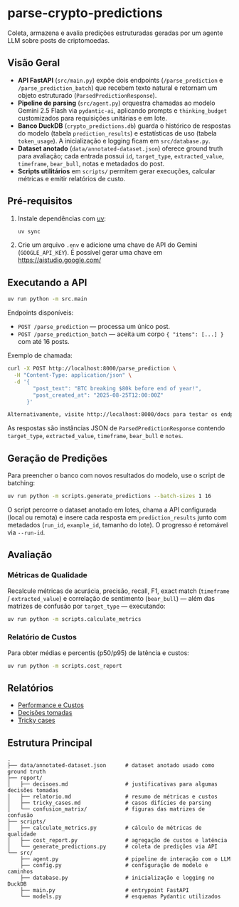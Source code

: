 # parse-crypto-predictions

Coleta, armazena e avalia predições estruturadas geradas por um agente LLM sobre posts de criptomoedas.

## Visão Geral

- **API FastAPI** (`src/main.py`) expõe dois endpoints (`/parse_prediction` e `/parse_prediction_batch`) que recebem texto natural e retornam um objeto estruturado (`ParsedPredictionResponse`).
- **Pipeline de parsing** (`src/agent.py`) orquestra chamadas ao modelo Gemini 2.5 Flash via `pydantic-ai`, aplicando prompts e `thinking_budget` customizados para requisições unitárias e em lote.
- **Banco DuckDB** (`crypto_predictions.db`) guarda o histórico de respostas do modelo (tabela `prediction_results`) e estatísticas de uso (tabela `token_usage`). A inicialização e logging ficam em `src/database.py`.
- **Dataset anotado** (`data/annotated-dataset.json`) oferece ground truth para avaliação; cada entrada possui `id`, `target_type`, `extracted_value`, `timeframe`, `bear_bull`, notas e metadados do post.
- **Scripts utilitários** em `scripts/` permitem gerar execuções, calcular métricas e emitir relatórios de custo.

## Pré-requisitos

1. Instale dependências com [uv](https://docs.astral.sh/uv/):
   ```bash
   uv sync
   ```
2. Crie um arquivo `.env` e adicione uma chave de API do Gemini (`GOOGLE_API_KEY`). É possível gerar uma chave em https://aistudio.google.com/

## Executando a API

```bash
uv run python -m src.main
```

Endpoints disponíveis:
- `POST /parse_prediction` — processa um único post.
- `POST /parse_prediction_batch` — aceita um corpo `{ "items": [...] }` com até 16 posts.

Exemplo de chamada:

```bash
curl -X POST http://localhost:8000/parse_prediction \
  -H "Content-Type: application/json" \
  -d '{
        "post_text": "BTC breaking $80k before end of year!",
        "post_created_at": "2025-08-25T12:00:00Z"
      }'

Alternativamente, visite http://localhost:8000/docs para testar os endpoints.
```

As respostas são instâncias JSON de `ParsedPredictionResponse` contendo `target_type`, `extracted_value`, `timeframe`, `bear_bull` e `notes`.

## Geração de Predições

Para preencher o banco com novos resultados do modelo, use o script de batching:

```bash
uv run python -m scripts.generate_predictions --batch-sizes 1 16
```

O script percorre o dataset anotado em lotes, chama a API configurada (local ou remota) e insere cada resposta em `prediction_results` junto com metadados (`run_id`, `example_id`, tamanho do lote). O progresso é retomável via `--run-id`.

## Avaliação

### Métricas de Qualidade

Recalcule métricas de acurácia, precisão, recall, F1, exact match (`timeframe` / `extracted_value`) e correlação de sentimento (`bear_bull`) — além das matrizes de confusão por `target_type` — executando:

```bash
uv run python -m scripts.calculate_metrics
```

### Relatório de Custos

Para obter médias e percentis (p50/p95) de latência e custos:

```bash
uv run python -m scripts.cost_report
```

## Relatórios

- [Performance e Custos](https://github.com/theuvargas/parse-crypto-predictions/blob/main/report/relatorio.md)
- [Decisões tomadas](https://github.com/theuvargas/parse-crypto-predictions/blob/main/report/decisoes.md)
- [Tricky cases](https://github.com/theuvargas/parse-crypto-predictions/blob/main/report/tricky_cases.md)

## Estrutura Principal

```
.
├── data/annotated-dataset.json      # dataset anotado usado como ground truth
├── report/
│   ├── decisoes.md                  # justificativas para algumas decisões tomadas
│   ├── relatorio.md                 # resumo de métricas e custos
│   ├── tricky_cases.md              # casos difícies de parsing
│   └── confusion_matrix/            # figuras das matrizes de confusão
├── scripts/
│   ├── calculate_metrics.py         # cálculo de métricas de qualidade
│   ├── cost_report.py               # agregação de custos e latência
│   └── generate_predictions.py      # coleta de predições via API
└── src/
    ├── agent.py                     # pipeline de interação com o LLM
    ├── config.py                    # configuração de modelo e caminhos
    ├── database.py                  # inicialização e logging no DuckDB
    ├── main.py                      # entrypoint FastAPI
    └── models.py                    # esquemas Pydantic utilizados
```
